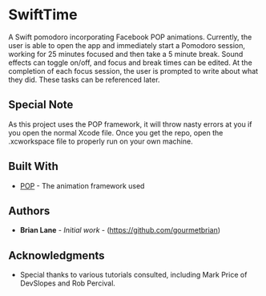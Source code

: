# SwiftTime

A Swift pomodoro incorporating Facebook POP animations. Currently, the user is able to open the app and immediately start a Pomodoro session, working for 25 minutes focused and then take a 5 minute break. Sound effects can toggle on/off, and focus and break times can be edited. At the completion of each focus session, the user is prompted to write about what they did. These tasks can be referenced later. 

## Special Note

As this project uses the POP framework, it will throw nasty errors at you if you open the normal Xcode file. Once you get the repo, open the .xcworkspace file to properly run on your own machine. 

## Built With

* [POP](https://github.com/facebook/pop) - The animation framework used

## Authors

* **Brian Lane** - *Initial work* - (https://github.com/gourmetbrian)

## Acknowledgments

* Special thanks to various tutorials consulted, including Mark Price of DevSlopes and Rob Percival.

